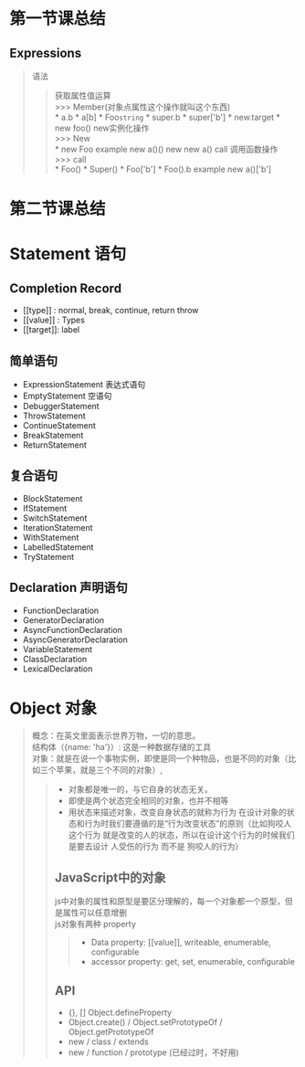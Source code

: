 # 第一节课总结 
## Expressions
> 语法  
  >> 获取属性值运算  
    >>> Member(对象点属性这个操作就叫这个东西)  
    * a.b 
    * a[b]
    * Foo`string`
    * super.b
    * super['b']
    * new.target
    * new foo()
  >> new实例化操作   
    >>> New  
      * new Foo
      example
      new a()()
      new new a()
  >> call 调用函数操作  
    >>> call  
      * Foo()
      * Super()
      * Foo['b']
      *	Foo().b
      example
        new a()['b']
# 第二节课总结  
# Statement 语句  

## Completion Record

- [[type]] : normal, break, continue, return throw
- [[value]] : Types
- [[target]]: label

## 简单语句

- ExpressionStatement 表达式语句
- EmptyStatement 空语句
- DebuggerStatement
- ThrowStatement
- ContinueStatement
- BreakStatement
- ReturnStatement

## 复合语句

- BlockStatement
- IfStatement
- SwitchStatement
- IterationStatement
- WithStatement
- LabelledStatement
- TryStatement

## Declaration 声明语句

- FunctionDeclaration
- GeneratorDeclaration
- AsyncFunctionDeclaration
- AsyncGeneratorDeclaration
- VariableStatement
- ClassDeclaration
- LexicalDeclaration

# Object 对象
>概念：在英文里面表示世界万物，一切的意思。  
> 结构体（{name: 'ha'}）: 这是一种数据存储的工具  
> 对象：就是在说一个事物实例，即使是同一个种物品，也是不同的对象（比如三个苹果，就是三个不同的对象）,
  >> - 对象都是唯一的，与它自身的状态无关。  
  >> - 即使是两个状态完全相同的对象，也并不相等
  >> - 用状态来描述对象，改变自身状态的就称为行为
> 在设计对象的状态和行为时我们要遵循的是“行为改变状态”的原则（比如狗咬人这个行为 就是改变的人的状态，所以在设计这个行为的时候我们是要去设计 人受伤的行为 而不是 狗咬人的行为）
>> ## JavaScript中的对象
>> js中对象的属性和原型是要区分理解的，每一个对象都一个原型，但是属性可以任意增删  
>> js对象有两种 property
>>> - Data property: [[value]], writeable, enumerable, configurable
>>> - accessor property: get, set, enumerable, configurable  
>> ## API  
>> - {}, [] Object.defineProperty
>> - Object.create() / Object.setPrototypeOf / Object.getPrototypeOf
>> - new / class / extends
>> - new / function / prototype (已经过时，不好用)
